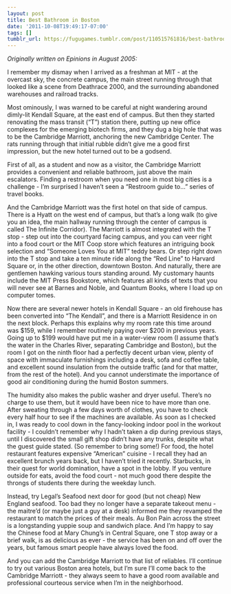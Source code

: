 ```yaml
---
layout: post
title: Best Bathroom in Boston
date: '2011-10-08T19:49:17-07:00'
tags: []
tumblr_url: https://fugugames.tumblr.com/post/110515761816/best-bathroom-in-boston
---
```

_Originally written on Epinions in August 2005:_

I remember my dismay when I arrived as a freshman at MIT - at the overcast sky, the concrete campus, the main street running through that looked like a scene from Deathrace 2000, and the surrounding abandoned warehouses and railroad tracks.

Most ominously, I was warned to be careful at night wandering around dimly-lit Kendall Square, at the east end of campus. But then they started renovating the mass transit (“T”) station there, putting up new office complexes for the emerging biotech firms, and they dug a big hole that was to be the Cambridge Marriott, anchoring the new Cambridge Center. The rats running through that initial rubble didn’t give me a good first impression, but the new hotel turned out to be a godsend.

First of all, as a student and now as a visitor, the Cambridge Marriott provides a convenient and reliable bathroom, just above the main escalators. Finding a restroom when you need one in most big cities is a challenge - I’m surprised I haven’t seen a “Restroom guide to…” series of travel books.

And the Cambridge Marriott was the first hotel on that side of campus. There is a Hyatt on the west end of campus, but that’s a long walk (to give you an idea, the main hallway running through the center of campus is called The Infinite Corridor). The Marriott is almost integrated with the T stop - step out into the courtyard facing campus, and you can veer right into a food court or the MIT Coop store which features an intriguing book selection and “Someone Loves You at MIT” teddy bears. Or step right down into the T stop and take a ten minute ride along the “Red Line” to Harvard Square or, in the other direction, downtown Boston. And naturally, there are gentlemen hawking various tours standing around. My customary haunts include the MIT Press Bookstore, which features all kinds of texts that you will never see at Barnes and Noble, and Quantum Books, where I load up on computer tomes.

Now there are several newer hotels in Kendall Square - an old firehouse has been converted into “The Kendall”, and there is a Marriott Residence in on the next block. Perhaps this explains why my room rate this time around was $159, while I remember routinely paying over $200 in previous years. Going up to $199 would have put me in a water-view room (I assume that’s the water in the Charles River, separating Cambridge and Boston), but the room I got on the ninth floor had a perfectly decent urban view, plenty of space with immaculate furnishings including a desk, sofa and coffee table, and excellent sound insulation from the outside traffic (and for that matter, from the rest of the hotel). And you cannot understimate the importance of good air conditioning during the humid Boston summers.

The humidity also makes the public washer and dryer useful. There’s no charge to use them, but it would have been nice to have more than one. After sweating through a few days worth of clothes, you have to check every half hour to see if the machines are available. As soon as I checked in, I was ready to cool down in the fancy-looking indoor pool in the workout facility - I couldn’t remember why I hadn’t taken a dip during previous stays, until I discovered the small gift shop didn’t have any trunks, despite what the guest guide stated. (So remember to bring some!) For food, the hotel restaurant features expensive “American” cuisine - I recall they had an excellent brunch years back, but I haven’t tried it recently. Starbucks, in their quest for world domination, have a spot in the lobby. If you venture outside for eats, avoid the food court - not much good there despite the throngs of students there during the weekday lunch.

Instead, try Legal’s Seafood next door for good (but not cheap) New England seafood. Too bad they no longer have a separate takeout menu - the maitre’d (or maybe just a guy at a desk) informed me they revamped the restaurant to match the prices of their meals. Au Bon Pain across the street is a longstanding yuppie soup and sandwich place. And I’m happy to say the Chinese food at Mary Chung’s in Central Square, one T stop away or a brief walk, is as delicious as ever - the service has been on and off over the years, but famous smart people have always loved the food.

And you can add the Cambridge Marriott to that list of reliables. I’ll continue to try out various Boston area hotels, but I’m sure I’ll come back to the Cambridge Marriott - they always seem to have a good room available and professional courteous service when I’m in the neighborhood.

